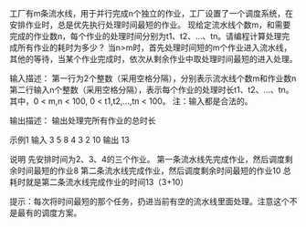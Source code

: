 工厂有m条流水线，用于并行完成n个独立的作业，工厂设置了一个调度系统，在安排作业时，总是优先执行处理时间最短的作业。
现给定流水线个数m，和需要完成的作业数n，每个作业的处理时间分别为t1、t2、...、tn。请编程计算处理完成所有作业的耗时为多少？
当n>m时，首先处理时间短的m个作业进入流水线，其他的等待，当某个作业完成时，依次从剩余作业中取处理时间最短的进入处理。

输入描述：
第一行为2个整数（采用空格分隔），分别表示流水线个数m和作业数n
第二行输入n个整数（采用空格分隔），表示每个作业的处理时长t1、t2、...、tn。
其中，0 < m,n < 100, 0 < t1,t2,...,tn < 100。
注：输入都是合法的。

输出描述：
输出处理完所有作业的总时长

示例1
输入
3 5
8 4 3 2 10
输出
13

说明
先安排时间为2、3、4的三个作业。
第一条流水线先完成作业，然后调度剩余时间最短的作业8
第二条流水线完成作业，然后调度剩余时间最短的作业10
总耗时就是第二条流水线完成作业的时间13（3+10）

提示：每次将时间最短的那个任务，扔进当前有空的流水线里面处理。注意这个不是最有的调度方案。
